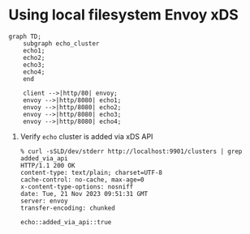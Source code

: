 # Using local filesystem Envoy xDS

```mermaid
graph TD;
    subgraph echo_cluster
    echo1;
    echo2;
    echo3;
    echo4;
    end

    client -->|http/80| envoy;
    envoy -->|http/8080| echo1;
    envoy -->|http/8080| echo2;
    envoy -->|http/8080| echo3;
    envoy -->|http/8080| echo4;
```

1. Verify `echo` cluster is added via xDS API
    ```command
    % curl -sSLD/dev/stderr http://localhost:9901/clusters | grep added_via_api
    HTTP/1.1 200 OK
    content-type: text/plain; charset=UTF-8
    cache-control: no-cache, max-age=0
    x-content-type-options: nosniff
    date: Tue, 21 Nov 2023 09:51:31 GMT
    server: envoy
    transfer-encoding: chunked

    echo::added_via_api::true
    ```
